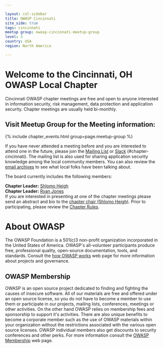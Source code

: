 ```yaml
---

layout: col-sidebar
title: OWASP Cincinnati
site_side: true
tags: cincinnati
meetup group: owasp-cincinnati-meetup-group
level: 3
country: USA
region: North America

---
```

<!-- rebuild -->

<h1>Welcome to the Cincinnati, OH OWASP Local Chapter</h1>

Cincinnati OWASP chapter meetings are free and open to anyone
interested in information security, risk management, data protection and
application security. Chapter meetings are usually held bi-monthly. 

## Visit Meetup Group for the Meeting information: 

{% include chapter_events.html group=page.meetup-group %}


If you have never attended a meeting before and you are interested to attend
one in the future, please join the [Mailing
List](https://groups.google.com/a/owasp.org/forum/#!forum/cincinnati-chapter)
or [Slack](https://owasp.org/slack/invite) (#chapter-cincinnati).
The mailing list is also used for sharing application security knowledge
among the local community members. You can also review the [email
archives](https://lists.owasp.org/pipermail/owasp-cincinnati/) to see
what local folks have been talking about.

The board currently includes the following members:

<b>Chapter Leader:</b> [Shlomo Heigh](mailto:shlomo.heigh@owasp.org)<br>
<b>Chapter Leader:</b> [Ryan Jones](mailto:ryan.jones@owasp.org)<br>
If you are interested in presenting at one of the chapter meetings
please send an abstract and bio to the [chapter chair
(Shlomo Heigh)](mailto:shlomo.heigh@owasp.org). Prior to participating,
please review the [Chapter Rules](https://owasp.org/www-policy/operational/chapters).


# About OWASP

The OWASP Foundation is a 501(c)3 non-profit organization incorporated
in the United States of America. OWASP's all-volunteer participants
produce free, professional quality, open-source documentation, tools,
and standards. Consult the [how OWASP
works](https://www.owasp.org/index.php/How_OWASP_Works) web page for
more information about projects and governance.

## OWASP Membership

OWASP is an open source project dedicated to finding and fighting the
causes of insecure software. All of our materials are free and offered
under an open source license, so you do not have to become a member to
use them or participate in our projects, mailing lists, conferences,
meetings or other activities. On the other hand OWASP relies on membership
fees and sponsorship to support it's activities. There are also unique
benefits to become a corporate member such as the use of OWASP materials
within your organization without the restrictions associated with the
various open source licenses. OWASP individual members also get
discounts to security conferences and other perks. For more information
consult the [OWASP
Membership](https://www.owasp.org/index.php/Membership) web page.



